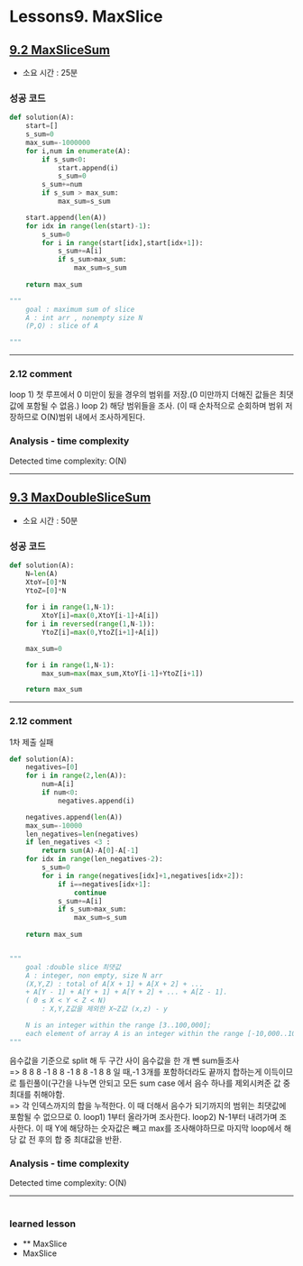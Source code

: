 
# Lessons9. MaxSlice
## [9.2 MaxSliceSum](https://app.codility.com/programmers/lessons/9-maximum_slice_problem/max_slice_sum//)
* 소요 시간 : 25분

### 성공 코드
```python
def solution(A):
    start=[]
    s_sum=0
    max_sum=-1000000
    for i,num in enumerate(A):
        if s_sum<0:
            start.append(i)
            s_sum=0
        s_sum+=num
        if s_sum > max_sum:
            max_sum=s_sum

    start.append(len(A))
    for idx in range(len(start)-1):
        s_sum=0
        for i in range(start[idx],start[idx+1]):
            s_sum+=A[i]
            if s_sum>max_sum:
                max_sum=s_sum
    
    return max_sum

"""
    goal : maximum sum of slice
    A : int arr , nonempty size N
    (P,Q) : slice of A

"""
```

--------------------------------------------------------------------
### 2.12 comment    
loop 1) 첫 루프에서 0 미만이 됬을 경우의 범위를 저장.(0 미만까지 더해진 값들은 최댓값에 포함될 수 없음.)
loop 2) 해당 범위들을 조사. (이 때 순차적으로 순회하며 범위 저장하므로 O(N)범위 내에서 조사하게된다.

### Analysis - time complexity

>
  Detected time complexity:
  O(N)  

    
----------------------------------------------
## [9.3 MaxDoubleSliceSum](https://app.codility.com/programmers/lessons/9-maximum_slice_problem/max_double_slice_sum/)
* 소요 시간 : 50분

### 성공 코드
```python
def solution(A):
    N=len(A)
    XtoY=[0]*N
    YtoZ=[0]*N
    
    for i in range(1,N-1):
        XtoY[i]=max(0,XtoY[i-1]+A[i])
    for i in reversed(range(1,N-1)):
        YtoZ[i]=max(0,YtoZ[i+1]+A[i])

    max_sum=0

    for i in range(1,N-1):
        max_sum=max(max_sum,XtoY[i-1]+YtoZ[i+1])

    return max_sum

```

--------------------------------------------------------------------
### 2.12 comment    
1차 제출 실패
```python
def solution(A):
    negatives=[0]
    for i in range(2,len(A)):
        num=A[i]
        if num<0:
            negatives.append(i)

    negatives.append(len(A))
    max_sum=-10000
    len_negatives=len(negatives)
    if len_negatives <3 :
        return sum(A)-A[0]-A[-1]
    for idx in range(len_negatives-2):
        s_sum=0
        for i in range(negatives[idx]+1,negatives[idx+2]):
            if i==negatives[idx+1]:
                continue
            s_sum+=A[i]
            if s_sum>max_sum:
                max_sum=s_sum
    
    return max_sum


"""
    goal :double slice 최댓값
    A : integer, non empty, size N arr
    (X,Y,Z) : total of A[X + 1] + A[X + 2] + ... 
    + A[Y - 1] + A[Y + 1] + A[Y + 2] + ... + A[Z - 1].
    ( 0 ≤ X < Y < Z < N)
        : X,Y,Z값을 제외한 X~Z값 (x,z) - y

    N is an integer within the range [3..100,000];
    each element of array A is an integer within the range [-10,000..10,000].
"""
```
음수값을 기준으로 split 해 두 구간 사이 음수값을 한 개 뺀 sum들조사    
=> 8 8 8 -1 8 8 -1 8 8 -1 8 8 일 때,-1 3개를 포함하더라도 끝까지 합하는게 이득이므로 틀린풀이(구간을 나누면 안되고 모든 sum case 에서 음수 하나를 제외시켜준 값 중 최대를 취해야함.   
=> 각 인덱스까지의 합을 누적한다. 
이 때 더해서 음수가 되기까지의 범위는 최댓값에 포함될 수 없으므로 0.
loop1) 1부터 올라가며 조사한다.
loop2) N-1부터 내려가며 조사한다.
이 때 Y에 해당하는 숫자값은 빼고 max를 조사해야하므로
마지막 loop에서 해당 값 전 후의 합 중 최대값을 반환.

### Analysis - time complexity

>
  Detected time complexity:
  O(N)  

    
----------------------------------------------

#
 ### learned lesson
 
* ** MaxSlice
* MaxSlice

#
 
 
